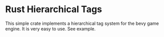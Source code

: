 # Rust Hierarchical Tags

This simple crate implements a hierarchical tag system for the bevy game engine.  It is very easy to use.  See example.

